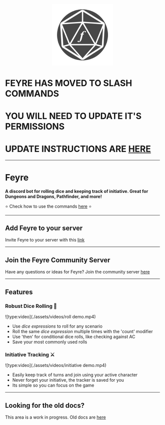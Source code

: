 <h2 align="center">
<img src="assets/images/feyre-icon.png" alt="feyre-icon" align="center" width="200px" />
</br>
</h2>

# FEYRE HAS MOVED TO SLASH COMMANDS

# YOU WILL NEED TO UPDATE IT'S PERMISSIONS

# UPDATE INSTRUCTIONS ARE [HERE](updating-feyre.md)

---

# Feyre

**A discord bot for rolling dice and keeping track of initiative. Great for Dungeons and Dragons, Pathfinder, and more!**

⭐ Check how to use the commands [here](commands.md) ⭐

---

## Add Feyre to your server

Invite Feyre to your server with this [link](https://invite.feyre.io)

---

## Join the Feyre Community Server

Have any questions or ideas for Feyre? Join the community server [here](https://discord.com/invite/zjyrtWZ)

---

## Features
### **Robust Dice Rolling 🎲**

![type:video](./assets/videos/roll demo.mp4)

* Use *dice expressions* to roll for any scenario
* Roll the same *dice expression* multiple times with the 'count' modifier
* Use 'then' for conditional dice rolls, like checking against AC
* Save your most commonly used rolls

### **Initiative Tracking ⚔️**

![type:video](./assets/videos/initiative demo.mp4)

* Easily keep track of turns and join using your active character
* Never forget your initiative, the tracker is saved for you
* Its simple so you can focus on the game

---
## Looking for the old docs?
This area is a work in progress. Old docs are [here](https://feyre.readthedocs.io/en/latest/)
